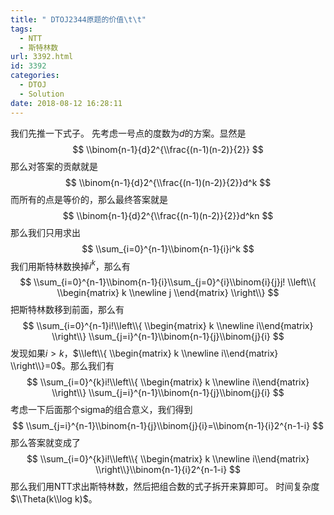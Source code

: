 ```yaml
---
title: " DTOJ2344原题的价值\t\t"
tags:
  - NTT
  - 斯特林数
url: 3392.html
id: 3392
categories:
  - DTOJ
  - Solution
date: 2018-08-12 16:28:11
---
```


我们先推一下式子。 先考虑一号点的度数为$d$的方案。显然是 $$ \\binom{n-1}{d}2^{\\frac{(n-1)(n-2)}{2}} $$ 那么对答案的贡献就是 $$ \\binom{n-1}{d}2^{\\frac{(n-1)(n-2)}{2}}d^k $$ 而所有的点是等价的，那么最终答案就是 $$ \\binom{n-1}{d}2^{\\frac{(n-1)(n-2)}{2}}d^kn $$ 那么我们只用求出 $$ \\sum_{i=0}^{n-1}\\binom{n-1}{i}i^k $$ 我们用斯特林数换掉$i^k$，那么有 $$ \\sum_{i=0}^{n-1}\\binom{n-1}{i}\\sum_{j=0}^{i}\\binom{i}{j}j! \\left\\{ \\begin{matrix} k \\newline j \\end{matrix} \\right\\} $$ 把斯特林数移到前面，那么有 $$ \\sum_{i=0}^{n-1}i!\\left\\{ \\begin{matrix} k \\newline i\\end{matrix} \\right\\} \\sum_{j=i}^{n-1}\\binom{n-1}{j}\\binom{j}{i} $$ 发现如果$i>k$，$\\left\\{ \\begin{matrix} k \\newline i\\end{matrix} \\right\\}=0$。那么我们有 $$ \\sum_{i=0}^{k}i!\\left\\{ \\begin{matrix} k \\newline i\\end{matrix} \\right\\} \\sum_{j=i}^{n-1}\\binom{n-1}{j}\\binom{j}{i} $$ 考虑一下后面那个sigma的组合意义，我们得到 $$ \\sum_{j=i}^{n-1}\\binom{n-1}{j}\\binom{j}{i}=\\binom{n-1}{i}2^{n-1-i} $$ 那么答案就变成了 $$ \\sum_{i=0}^{k}i!\\left\\{ \\begin{matrix} k \\newline i\\end{matrix} \\right\\}\\binom{n-1}{i}2^{n-1-i} $$ 那么我们用NTT求出斯特林数，然后把组合数的式子拆开来算即可。 时间复杂度$\\Theta(k\\log k)$。